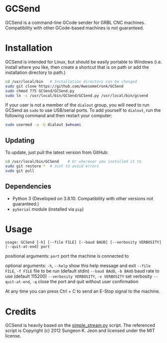 # GCSend
GCSend is a command-line GCode sender for GRBL CNC machines. Compatibility with other GCode-based machines is not guaranteed.

# Installation
GCSend is intended for Linux, but should be easily portable to Windows (i.e. install where you like, then create a shortcut that is on path or add the installation directory to path.)

```bash
cd /usr/local/bin   # Installation directory can be changed
sudo git clone https://github.com/AwesomeCronk/GCSend
sudo chmod 775 GCSend/GCSend.py
sudo ln -s /usr/local/bin/GCSend/GCSend.py /usr/local/bin/gcsend
```
If your user is not a member of the `dialout` group, you will need to run GCSend as `sudo` to use USB/serial ports. To add yourself to `dialout`, run the following command and then restart your computer:
```bash
sudo usermod -a -G dialout $whoami
```
## Updating
To update, just pull the latest version from GitHub:
```bash
cd /usr/local/bin/GCSend    # Or wherever you installed it to
sudo git restore *  # Just to avoid errors
sudo git pull
```

## Dependencies
* Python 3 (Developed on 3.8.10. Compatibility with other versions not guaranteed.)
* `pySerial` module (installed via `pip`)

# Usage
`usage: GCSend [-h] [--file FILE] [--baud BAUD] [--verbosity VERBOSITY] [--quit-at-end] port`

positional arguments:
  `port`                  port the machine is connected to

optional arguments:
  `-h`, `--help`            show this help message and exit
  `--file FILE`, `-f FILE`  file to be run (default stdin)
  `--baud BAUD`, `-b BAUD`  baud rate to use (default 115200)
  `--verbosity VERBOSITY`, `-v VERBOSITY`
                        set verbosity
  `--quit-at-end`, `-q`     close the port and quit without user confirmation

At any time you can press Ctrl + C to send an E-Stop signal to the machine.

# Credits
GCSend is heavily based on the [simple_stream.py](https://github.com/grbl/grbl/blob/master/doc/script/simple_stream.py) script. The referenced script is Copyright (c) 2012 Sungeon K. Jeon and licensed under the MIT license.
